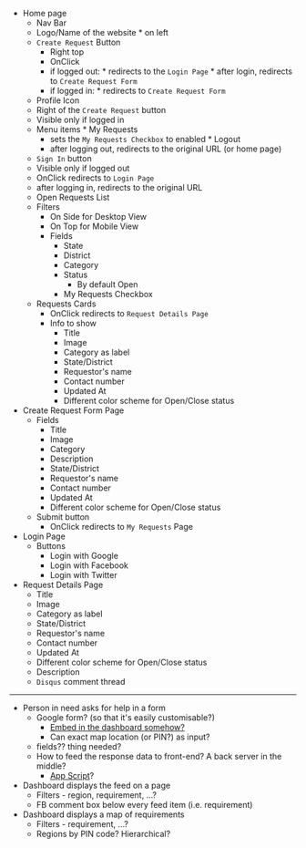 * Home page
  *  Nav Bar
    *  Logo/Name of the website
      *  on left
    * `Create Request` Button
      *  Right top
      *  OnClick 
        *  if logged out:
          *  redirects to the `Login Page`
          *  after login, redirects to `Create Request Form`
        *  if logged in: 
          *  redirects to `Create Request Form`
   *  Profile Icon
     *  Right of the `Create Request` button
     *  Visible only if logged in
     *  Menu items
       *  My Requests
         *  sets the `My Requests Checkbox` to enabled
       *  Logout
         *  after logging out, redirects to the original URL (or home page)
   *  `Sign In` button
     *  Visible only if logged out
     *  OnClick redirects to `Login Page`
     *  after logging in, redirects to the original URL
  *  Open Requests List
    * Filters
      * On Side for Desktop View
      * On Top for Mobile View
      * Fields
        * State
        * District
        * Category
        * Status
          * By default Open
        * My Requests Checkbox
    * Requests Cards
      * OnClick redirects to `Request Details Page`
      * Info to show
        * Title
        * Image
        * Category as label
        * State/District
        * Requestor's name
        * Contact number
        * Updated At
        * Different color scheme for Open/Close status
* Create Request Form Page
  * Fields
    * Title
    * Image
    * Category
    * Description
    * State/District
    * Requestor's name
    * Contact number
    * Updated At
    * Different color scheme for Open/Close status
  * Submit button
    * OnClick redirects to `My Requests` Page
* Login Page
  * Buttons 
    * Login with Google
    * Login with Facebook
    * Login with Twitter
* Request Details Page
  * Title
  * Image
  * Category as label
  * State/District
  * Requestor's name
  * Contact number
  * Updated At
  * Different color scheme for Open/Close status
  * Description
  * `Disqus` comment thread

---

* Person in need asks for help in a form
  * Google form? (so that it's easily customisable?)
    * [Embed in the dashboard somehow?](https://support.google.com/a/users/answer/9308623?hl=en#:~:text=Add%20surveys%20and%20forms%20to,Google%20Forms%20in%20Google%20Sites.&text=Feedback%20survey%E2%80%93Get%20feedback%20from,to%20subscribe%20to%20your%20newsletter.)
    * Can exact map location (or PIN?) as input?
  * fields?? thing needed?
  * How to feed the response data to front-end? A back server in the middle?
    * [App Script](https://script.google.com/home)?
* Dashboard displays the feed on a page
  * Filters - region, requirement, ...?
  * FB comment box below every feed item (i.e. requirement)
* Dashboard displays a map of requirements
  * Filters - requirement, ...?
  * Regions by PIN code? Hierarchical?
